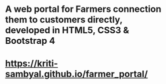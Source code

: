 # A web portal for Farmers connection them to customers directly, developed in HTML5, CSS3 & Bootstrap 4


# https://kriti-sambyal.github.io/farmer_portal/

 
